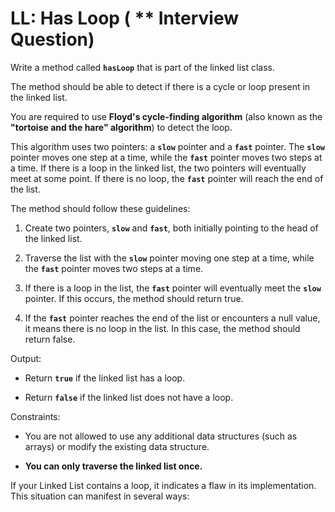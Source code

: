 # LL: Has Loop ( \*\* Interview Question)

Write a method called **`hasLoop`** that is part of the linked list class.

The method should be able to detect if there is a cycle or loop present in the linked list.

You are required to use **Floyd's cycle-finding algorithm** (also known as the **"tortoise and the hare" algorithm**) to detect the loop.

This algorithm uses two pointers: a **`slow`** pointer and a **`fast`** pointer. The **`slow`** pointer moves one step at a time, while the **`fast`** pointer moves two steps at a time. If there is a loop in the linked list, the two pointers will eventually meet at some point. If there is no loop, the **`fast`** pointer will reach the end of the list.

The method should follow these guidelines:

1. Create two pointers, **`slow`** and **`fast`**, both initially pointing to the head of the linked list.

2. Traverse the list with the **`slow`** pointer moving one step at a time, while the **`fast`** pointer moves two steps at a time.

3. If there is a loop in the list, the **`fast`** pointer will eventually meet the **`slow`** pointer. If this occurs, the method should return true.

4. If the **`fast`** pointer reaches the end of the list or encounters a null value, it means there is no loop in the list. In this case, the method should return false.

Output:

- Return **`true`** if the linked list has a loop.

- Return **`false`** if the linked list does not have a loop.

Constraints:

- You are not allowed to use any additional data structures (such as arrays) or modify the existing data structure.

- **You can only traverse the linked list once.**

If your Linked List contains a loop, it indicates a flaw in its implementation. This situation can manifest in several ways:
